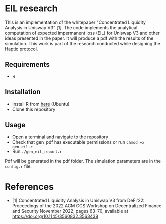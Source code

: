 # EIL research

This is an implementation of the whitepaper "Concentrated Liquidity Analysis in Uniswap V3" [1]. The code implements the analytical computation of expected impermanent loss (EIL) for Uniswap V3 and other ideas presented in the paper. It will produce a pdf with the results of the simulation. This work is part of the research conducted while designing the Haptic protocol.

## Requirements

- R

## Installation

- Install R from [here](https://cran.r-project.org/bin/linux/ubuntu/) (Ubuntu)
- Clone this repository

## Usage

- Open a terminal and navigate to the repository
- Check that gen_pdf has executable permissions or run `chmod +x gen_eil.r`
- Run `./gen_eil_report.r`

Pdf will be generated in the pdf folder. The simulation parameters are in the `config.r` file.

# References

- [1] Concentrated Liquidity Analysis in Uniswap V3 from DeFi'22: Proceedings of the 2022 ACM CCS Workshop on Decentralized Finance and Security November 2022, pages 63–70, available at https://doi.org/10.1145/3560832.3563438